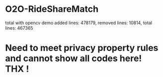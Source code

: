 # O2O-RideShareMatch
total with opencv demo
added lines: 478179, removed lines: 10814, total lines: 467365
# Need to meet privacy property rules and cannot show all codes here! THX !

